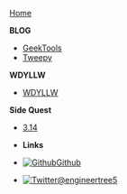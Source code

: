 [Home](/)

**BLOG**

  - [GeekTools](geektools.md)
  - [Tweepy](tweepy.md)

**WDYLLW**
  - [WDYLLW](WDYLLW/WDYLLW.md)


**Side Quest**
  - [3.14](pi.md)

- **Links**
- [![Github](https://icongram.jgog.in/simple/github.svg?color=808080&size=16)Github](https://github.com/engineertree5/tree5_treehouse)
- [![Twitter](https://icongram.jgog.in/simple/twitter.svg?colored&size=16)@engineertree5](http://twitter.com/engineertree5)